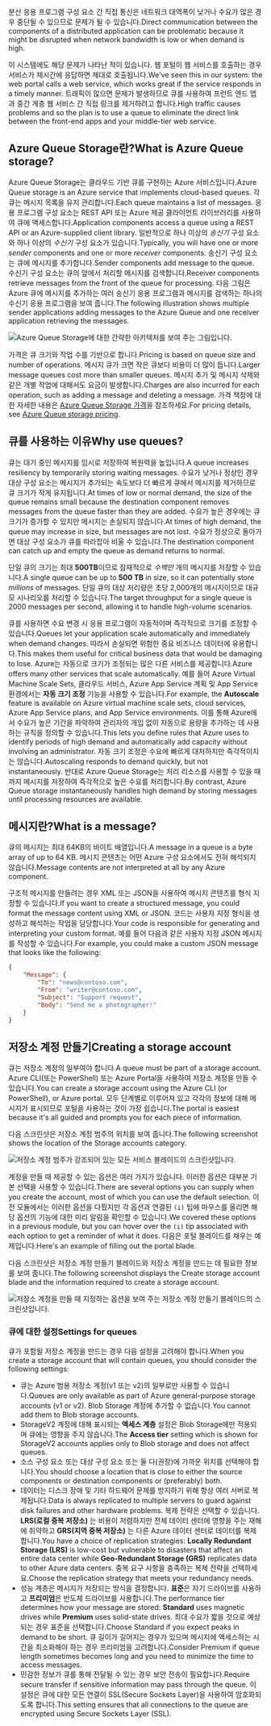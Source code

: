 <span data-ttu-id="6f058-101">분산 응용 프로그램 구성 요소 간 직접 통신은 네트워크 대역폭이 낮거나 수요가 많은 경우 중단될 수 있으므로 문제가 될 수 있습니다.</span><span class="sxs-lookup"><span data-stu-id="6f058-101">Direct communication between the components of a distributed application can be problematic because it might be disrupted when network bandwidth is low or when demand is high.</span></span>

<span data-ttu-id="6f058-102">이 시스템에도 해당 문제가 나타난 적이 있습니다. 웹 포털이 웹 서비스를 호출하는 경우 서비스가 제시간에 응답하면 제대로 호출됩니다.</span><span class="sxs-lookup"><span data-stu-id="6f058-102">We've seen this in our system: the web portal calls a web service, which works great if the service responds in a timely manner.</span></span> <span data-ttu-id="6f058-103">트래픽이 많으면 문제가 발생하므로 큐를 사용하여 프런트 엔드 앱과 중간 계층 웹 서비스 간 직접 링크를 제거하려고 합니다.</span><span class="sxs-lookup"><span data-stu-id="6f058-103">High traffic causes problems and so the plan is to use a queue to eliminate the direct link between the front-end apps and your middle-tier web service.</span></span>

## <a name="what-is-azure-queue-storage"></a><span data-ttu-id="6f058-104">Azure Queue Storage란?</span><span class="sxs-lookup"><span data-stu-id="6f058-104">What is Azure Queue storage?</span></span>

<span data-ttu-id="6f058-105">Azure Queue Storage는 클라우드 기반 큐를 구현하는 Azure 서비스입니다.</span><span class="sxs-lookup"><span data-stu-id="6f058-105">Azure Queue storage is an Azure service that implements cloud-based queues.</span></span> <span data-ttu-id="6f058-106">각 큐는 메시지 목록을 유지 관리합니다.</span><span class="sxs-lookup"><span data-stu-id="6f058-106">Each queue maintains a list of messages.</span></span> <span data-ttu-id="6f058-107">응용 프로그램 구성 요소는 REST API 또는 Azure 제공 클라이언트 라이브러리를 사용하여 큐에 액세스합니다.</span><span class="sxs-lookup"><span data-stu-id="6f058-107">Application components access a queue using a REST API or an Azure-supplied client library.</span></span> <span data-ttu-id="6f058-108">일반적으로 하나 이상의 _송신기_ 구성 요소와 하나 이상의 _수신기_ 구성 요소가 있습니다.</span><span class="sxs-lookup"><span data-stu-id="6f058-108">Typically, you will have one or more _sender_ components and one or more _receiver_ components.</span></span> <span data-ttu-id="6f058-109">송신기 구성 요소는 큐에 메시지를 추가합니다.</span><span class="sxs-lookup"><span data-stu-id="6f058-109">Sender components add message to the queue.</span></span> <span data-ttu-id="6f058-110">수신기 구성 요소는 큐의 앞에서 처리할 메시지를 검색합니다.</span><span class="sxs-lookup"><span data-stu-id="6f058-110">Receiver components retrieve messages from the front of the queue for processing.</span></span> <span data-ttu-id="6f058-111">다음 그림은 Azure 큐에 메시지를 추가하는 여러 송신기 응용 프로그램과 메시지를 검색하는 하나의 수신기 응용 프로그램을 보여 줍니다.</span><span class="sxs-lookup"><span data-stu-id="6f058-111">The following illustration shows multiple sender applications adding messages to the Azure Queue and one receiver application retrieving the messages.</span></span>

![Azure Queue Storage에 대한 간략한 아키텍처를 보여 주는 그림입니다.](../media/2-queue-overview.png)

<span data-ttu-id="6f058-113">가격은 큐 크기와 작업 수를 기반으로 합니다.</span><span class="sxs-lookup"><span data-stu-id="6f058-113">Pricing is based on queue size and number of operations.</span></span> <span data-ttu-id="6f058-114">메시지 큐가 크면 작은 큐보다 비용이 더 많이 듭니다.</span><span class="sxs-lookup"><span data-stu-id="6f058-114">Larger message queues cost more than smaller queues.</span></span> <span data-ttu-id="6f058-115">메시지 추가 및 메시지 삭제와 같은 개별 작업에 대해서도 요금이 발생합니다.</span><span class="sxs-lookup"><span data-stu-id="6f058-115">Charges are also incurred for each operation, such as adding a message and deleting a message.</span></span> <span data-ttu-id="6f058-116">가격 책정에 대한 자세한 내용은 [Azure Queue Storage 가격](https://azure.microsoft.com/pricing/details/storage/queues/)을 참조하세요.</span><span class="sxs-lookup"><span data-stu-id="6f058-116">For pricing details, see [Azure Queue storage pricing](https://azure.microsoft.com/pricing/details/storage/queues/).</span></span>

## <a name="why-use-queues"></a><span data-ttu-id="6f058-117">큐를 사용하는 이유</span><span class="sxs-lookup"><span data-stu-id="6f058-117">Why use queues?</span></span>

<span data-ttu-id="6f058-118">큐는 대기 중인 메시지를 임시로 저장하여 복원력을 높입니다.</span><span class="sxs-lookup"><span data-stu-id="6f058-118">A queue increases resiliency by temporarily storing waiting messages.</span></span> <span data-ttu-id="6f058-119">수요가 낮거나 정상인 경우 대상 구성 요소는 메시지가 추가되는 속도보다 더 빠르게 큐에서 메시지를 제거하므로 큐 크기가 작게 유지됩니다.</span><span class="sxs-lookup"><span data-stu-id="6f058-119">At times of low or normal demand, the size of the queue remains small because the destination component removes messages from the queue faster than they are added.</span></span> <span data-ttu-id="6f058-120">수요가 높은 경우에는 큐 크기가 증가할 수 있지만 메시지는 손실되지 않습니다.</span><span class="sxs-lookup"><span data-stu-id="6f058-120">At times of high demand, the queue may increase in size, but messages are not lost.</span></span> <span data-ttu-id="6f058-121">수요가 정상으로 돌아가면 대상 구성 요소가 큐를 따라잡아 비울 수 있습니다.</span><span class="sxs-lookup"><span data-stu-id="6f058-121">The destination component can catch up and empty the queue as demand returns to normal.</span></span>

<span data-ttu-id="6f058-122">단일 큐의 크기는 최대 **500TB**이므로 잠재적으로 _수백만_ 개의 메시지를 저장할 수 있습니다.</span><span class="sxs-lookup"><span data-stu-id="6f058-122">A single queue can be up to **500 TB** in size, so it can potentially store _millions_ of messages.</span></span> <span data-ttu-id="6f058-123">단일 큐의 대상 처리량은 초당 2,000개의 메시지이므로 대규모 시나리오를 처리할 수 있습니다.</span><span class="sxs-lookup"><span data-stu-id="6f058-123">The target throughput for a single queue is 2000 messages per second, allowing it to handle high-volume scenarios.</span></span>

<span data-ttu-id="6f058-124">큐를 사용하면 수요 변경 시 응용 프로그램이 자동적이며 즉각적으로 크기를 조정할 수 있습니다.</span><span class="sxs-lookup"><span data-stu-id="6f058-124">Queues let your application scale automatically and immediately when demand changes.</span></span> <span data-ttu-id="6f058-125">따라서 손실되면 위험한 중요 비즈니스 데이터에 유용합니다.</span><span class="sxs-lookup"><span data-stu-id="6f058-125">This makes them useful for critical business data that would be damaging to lose.</span></span> <span data-ttu-id="6f058-126">Azure는 자동으로 크기가 조정되는 많은 다른 서비스를 제공합니다.</span><span class="sxs-lookup"><span data-stu-id="6f058-126">Azure offers many other services that scale automatically.</span></span> <span data-ttu-id="6f058-127">예를 들어 Azure Virtual Machine Scale Sets, 클라우드 서비스, Azure App Service 계획 및 App Service 환경에서는 **자동 크기 조정** 기능을 사용할 수 있습니다.</span><span class="sxs-lookup"><span data-stu-id="6f058-127">For example, the **Autoscale** feature is available on Azure virtual machine scale sets, cloud services, Azure App Service plans, and App Service environments.</span></span> <span data-ttu-id="6f058-128">이를 통해 Azure에서 수요가 높은 기간을 파악하여 관리자의 개입 없이 자동으로 용량을 추가하는 데 사용하는 규칙을 정의할 수 있습니다.</span><span class="sxs-lookup"><span data-stu-id="6f058-128">This lets you define rules that Azure uses to identify periods of high demand and automatically add capacity without involving an administrator.</span></span> <span data-ttu-id="6f058-129">자동 크기 조정은 수요에 빠르게 대처하지만 즉각적이지는 않습니다.</span><span class="sxs-lookup"><span data-stu-id="6f058-129">Autoscaling responds to demand quickly, but not instantaneously.</span></span> <span data-ttu-id="6f058-130">반대로 Azure Queue Storage는 처리 리소스를 사용할 수 있을 때까지 메시지를 저장하여 즉각적으로 높은 수요를 처리합니다.</span><span class="sxs-lookup"><span data-stu-id="6f058-130">By contrast, Azure Queue storage instantaneously handles high demand by storing messages until processing resources are available.</span></span>

## <a name="what-is-a-message"></a><span data-ttu-id="6f058-131">메시지란?</span><span class="sxs-lookup"><span data-stu-id="6f058-131">What is a message?</span></span>

<span data-ttu-id="6f058-132">큐의 메시지는 최대 64KB의 바이트 배열입니다.</span><span class="sxs-lookup"><span data-stu-id="6f058-132">A message in a queue is a byte array of up to 64 KB.</span></span> <span data-ttu-id="6f058-133">메시지 콘텐츠는 어떤 Azure 구성 요소에서도 전혀 해석되지 않습니다.</span><span class="sxs-lookup"><span data-stu-id="6f058-133">Message contents are not interpreted at all by any Azure component.</span></span>

<span data-ttu-id="6f058-134">구조적 메시지를 만들려는 경우 XML 또는 JSON을 사용하여 메시지 콘텐츠를 형식 지정할 수 있습니다.</span><span class="sxs-lookup"><span data-stu-id="6f058-134">If you want to create a structured message, you could format the message content using XML or JSON.</span></span> <span data-ttu-id="6f058-135">코드는 사용자 지정 형식을 생성하고 해석하는 작업을 담당합니다.</span><span class="sxs-lookup"><span data-stu-id="6f058-135">Your code is responsible for generating and interpreting your custom format.</span></span> <span data-ttu-id="6f058-136">예를 들어 다음과 같은 사용자 지정 JSON 메시지를 작성할 수 있습니다.</span><span class="sxs-lookup"><span data-stu-id="6f058-136">For example, you could make a custom JSON message that looks like the following:</span></span>

```json
{
    "Message": {
        "To": "news@contoso.com",
        "From": "writer@contoso.com",
        "Subject": "Support request",
        "Body": "Send me a photographer!"
    }
}
```

## <a name="creating-a-storage-account"></a><span data-ttu-id="6f058-137">저장소 계정 만들기</span><span class="sxs-lookup"><span data-stu-id="6f058-137">Creating a storage account</span></span>

<span data-ttu-id="6f058-138">큐는 저장소 계정의 일부여야 합니다.</span><span class="sxs-lookup"><span data-stu-id="6f058-138">A queue must be part of a storage account.</span></span> <span data-ttu-id="6f058-139">Azure CLI(또는 PowerShell) 또는 Azure Portal을 사용하여 저장소 계정을 만들 수 있습니다.</span><span class="sxs-lookup"><span data-stu-id="6f058-139">You can create a storage account using the Azure CLI (or PowerShell), or Azure portal.</span></span> <span data-ttu-id="6f058-140">모두 단계별로 이루어져 있고 각각의 정보에 대해 메시지가 표시되므로 포털을 사용하는 것이 가장 쉽습니다.</span><span class="sxs-lookup"><span data-stu-id="6f058-140">The portal is easiest because it's all guided and prompts you for each piece of information.</span></span> 

<span data-ttu-id="6f058-141">다음 스크린샷은 저장소 계정 범주의 위치를 보여 줍니다.</span><span class="sxs-lookup"><span data-stu-id="6f058-141">The following screenshot shows the location of the Storage accounts category.</span></span>

![저장소 계정 범주가 강조되어 있는 모든 서비스 블레이드의 스크린샷입니다.](../media/2-create-storage-account-1.png)

<span data-ttu-id="6f058-143">계정을 만들 때 제공할 수 있는 옵션은 여러 가지가 있습니다. 이러한 옵션은 대부분 기본 선택을 사용할 수 있습니다.</span><span class="sxs-lookup"><span data-stu-id="6f058-143">There are several options you can supply when you create the account, most of which you can use the default selection.</span></span> <span data-ttu-id="6f058-144">이전 모듈에서는 이러한 옵션을 다뤘지만 각 옵션과 연결된 `(i)` 팁에 마우스를 올리면 해당 옵션의 기능에 대한 미리 알림을 확인할 수 있습니다.</span><span class="sxs-lookup"><span data-stu-id="6f058-144">We covered these options in a previous module, but you can hover over the `(i)` tip associated with each option to get a reminder of what it does.</span></span> <span data-ttu-id="6f058-145">다음은 포털 블레이드를 채우는 예제입니다.</span><span class="sxs-lookup"><span data-stu-id="6f058-145">Here's an example of filling out the portal blade.</span></span>

<span data-ttu-id="6f058-146">다음 스크린샷은 저장소 계정 만들기 블레이드와 저장소 계정을 만드는 데 필요한 정보를 보여 줍니다.</span><span class="sxs-lookup"><span data-stu-id="6f058-146">The following screenshot displays the Create storage account blade and the information required to create a storage account.</span></span>

![저장소 계정을 만들 때 지정하는 옵션을 보여 주는 저장소 계정 만들기 블레이드의 스크린샷입니다.](../media/2-create-storage-account-2.png)

### <a name="settings-for-queues"></a><span data-ttu-id="6f058-148">큐에 대한 설정</span><span class="sxs-lookup"><span data-stu-id="6f058-148">Settings for queues</span></span>
<span data-ttu-id="6f058-149">큐가 포함될 저장소 계정을 만드는 경우 다음 설정을 고려해야 합니다.</span><span class="sxs-lookup"><span data-stu-id="6f058-149">When you create a storage account that will contain queues, you should consider the following settings:</span></span>

- <span data-ttu-id="6f058-150">큐는 Azure 범용 저장소 계정(v1 또는 v2)의 일부로만 사용할 수 있습니다.</span><span class="sxs-lookup"><span data-stu-id="6f058-150">Queues are only available as part of Azure general-purpose storage accounts (v1 or v2).</span></span> <span data-ttu-id="6f058-151">Blob Storage 계정에 추가할 수 없습니다.</span><span class="sxs-lookup"><span data-stu-id="6f058-151">You cannot add them to Blob storage accounts.</span></span>
- <span data-ttu-id="6f058-152">StorageV2 계정에 대해 표시되는 **액세스 계층** 설정은 Blob Storage에만 적용되며 큐에는 영향을 주지 않습니다.</span><span class="sxs-lookup"><span data-stu-id="6f058-152">The **Access tier** setting which is shown for StorageV2 accounts applies only to Blob storage and does not affect queues.</span></span>
- <span data-ttu-id="6f058-153">소스 구성 요소 또는 대상 구성 요소 또는 둘 다(권장)에 가까운 위치를 선택해야 합니다.</span><span class="sxs-lookup"><span data-stu-id="6f058-153">You should choose a location that is close to either the source components or destination components or (preferably) both.</span></span>
- <span data-ttu-id="6f058-154">데이터는 디스크 장애 및 기타 하드웨어 문제를 방지하기 위해 항상 여러 서버로 복제됩니다.</span><span class="sxs-lookup"><span data-stu-id="6f058-154">Data is always replicated to multiple servers to guard against disk failures and other hardware problems.</span></span> <span data-ttu-id="6f058-155">복제 전략은 선택할 수 있습니다. **LRS(로컬 중복 저장소)** 는 비용이 저렴하지만 전체 데이터 센터에 영향을 주는 재해에 취약하고 **GRS(지역 중복 저장소)** 는 다른 Azure 데이터 센터로 데이터를 복제합니다.</span><span class="sxs-lookup"><span data-stu-id="6f058-155">You have a choice of replication strategies: **Locally Redundant Storage (LRS)** is low-cost but vulnerable to disasters that affect an entire data center while **Geo-Redundant Storage (GRS)** replicates data to other Azure data centers.</span></span> <span data-ttu-id="6f058-156">중복 요구 사항을 충족하는 복제 전략을 선택하세요.</span><span class="sxs-lookup"><span data-stu-id="6f058-156">Choose the replication strategy that meets your redundancy needs.</span></span>
- <span data-ttu-id="6f058-157">성능 계층은 메시지가 저장되는 방식을 결정합니다. **표준**은 자기 드라이브를 사용하고 **프리미엄**은 반도체 드라이브를 사용합니다.</span><span class="sxs-lookup"><span data-stu-id="6f058-157">The performance tier determines how your message are stored: **Standard** uses magnetic drives while **Premium** uses solid-state drives.</span></span> <span data-ttu-id="6f058-158">최대 수요가 짧을 것으로 예상되는 경우 표준을 선택합니다.</span><span class="sxs-lookup"><span data-stu-id="6f058-158">Choose Standard if you expect peaks in demand to be short.</span></span> <span data-ttu-id="6f058-159">큐 길이가 길어지는 경우가 있으며 메시지에 액세스하는 시간을 최소화해야 하는 경우 프리미엄을 고려합니다.</span><span class="sxs-lookup"><span data-stu-id="6f058-159">Consider Premium if queue length sometimes becomes long and you need to minimize the time to access messages.</span></span>
- <span data-ttu-id="6f058-160">민감한 정보가 큐를 통해 전달될 수 있는 경우 보안 전송이 필요합니다.</span><span class="sxs-lookup"><span data-stu-id="6f058-160">Require secure transfer if sensitive information may pass through the queue.</span></span> <span data-ttu-id="6f058-161">이 설정은 큐에 대한 모든 연결이 SSL(Secure Sockets Layer)을 사용하여 암호화되도록 합니다.</span><span class="sxs-lookup"><span data-stu-id="6f058-161">This setting ensures that all connections to the queue are encrypted using Secure Sockets Layer (SSL).</span></span>
